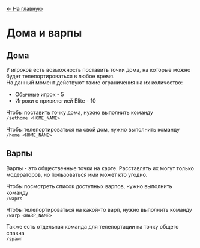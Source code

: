 [<- На главную](https://github.com/evgeniy-kotin/minecraft-v4?tab=readme-ov-file#оглавление)

# Дома и варпы

## Дома

У игроков есть возможность поставить точки дома, на которые можно будет телепортироваться в любое время. </br>
На данный момент действуют такие ограничения на их количество:</br>
- Обычные игрок - 5
- Игроки с привилегией Elite - 10

Чтобы поставить точку дома, нужно выполнить команду</br>
`/sethome <HOME_NAME>`

Чтобы телепортироваться на свой дом, нужно выполнить команду</br>
`/home <HOME_NAME>`

## Варпы

Варпы - это общественные точки на карте. Расставлять их могут только модераторов, но пользоваться ими может кто угодно.

Чтобы посмотреть список доступных варпов, нужно выполнить команду</br>
`/waprs`

Чтобы телепортироваться на какой-то варп, нужно выполнить команду</br>
`/warp <WARP_NAME>`

Также есть отдельная команда для телепортации на точку общего спавна</br>
`/spawn`